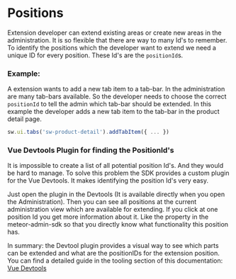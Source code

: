 # Positions

Extension developer can extend existing areas or create new areas in the administration. It is so flexible that there are way to many Id's to remember. To identify the positions which the developer want to extend we need a unique ID for every position. These Id's are the `positionId`s.

### Example:

A extension wants to add a new tab item to a tab-bar. In the administration are
many tab-bars available. So the developer needs to choose the correct `positionId` to tell the admin which tab-bar should be extended. In this example the developer adds a new tab item to the tab-bar in the product detail page.
```js
sw.ui.tabs('sw-product-detail').addTabItem({ ... })
```


### Vue Devtools Plugin for finding the PositionId's
It is impossible to create a list of all potential position Id's. And they would be hard to manage. To solve this problem the SDK provides a custom plugin for the Vue Devtools. It makes identifying the position Id's very easy.

Just open the plugin in the Devtools (It is available directly when you open the Administration). Then you can see all positions at the current administration view which are available for extending. If you click at one position Id you get more information about it. Like the property in the meteor-admin-sdk so that you directly know what functionality this position has.

In summary: the Devtool plugin provides a visual way to see which parts can be extended and what are the positionIDs for the extension position. You can find a detailed guide in the tooling section of this documentation: [Vue Devtools](../3_tooling/vue-devtools.md)